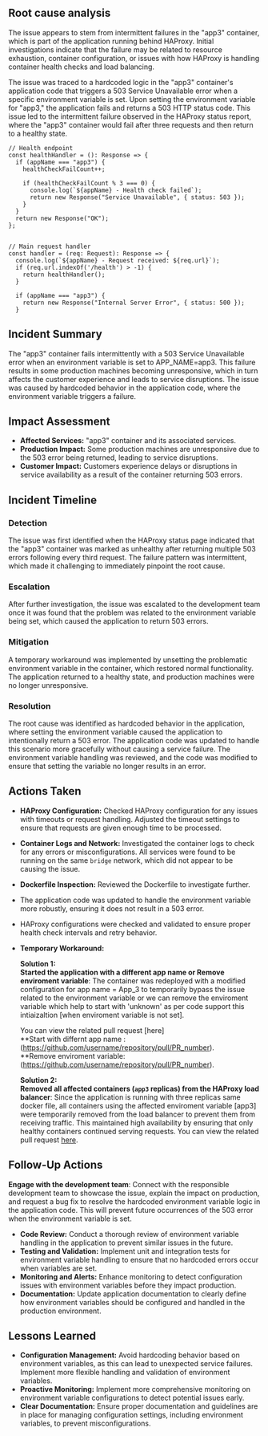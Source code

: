 ## Root cause analysis
The issue appears to stem from intermittent failures in the "app3" container, which is part of the application running behind HAProxy.
Initial investigations indicate that the failure may be related to resource exhaustion, container configuration, or issues with how HAProxy is handling container health checks and load balancing.

The issue was traced to a hardcoded logic in the "app3" container's application code that triggers a 503 Service Unavailable error when a specific environment variable is set. Upon setting the environment variable for "app3," the application fails and returns a 503 HTTP status code. This issue led to the intermittent failure observed in the HAProxy status report, where the "app3" container would fail after three requests and then return to a healthy state.
```
// Health endpoint
const healthHandler = (): Response => {
  if (appName === "app3") {   
    healthCheckFailCount++;

    if (healthCheckFailCount % 3 === 0) {
      console.log(`${appName} - Health check failed`);
      return new Response("Service Unavailable", { status: 503 });
    }
  }
  return new Response("OK");
};


// Main request handler
const handler = (req: Request): Response => {
  console.log(`${appName} - Request received: ${req.url}`);
  if (req.url.indexOf('/health') > -1) {
    return healthHandler();
  }

  if (appName === "app3") {
    return new Response("Internal Server Error", { status: 500 });
  }
```

## Incident Summary
 The "app3" container fails intermittently with a 503 Service Unavailable error when an environment variable is set to APP_NAME=app3. This failure results in some production machines becoming unresponsive, which in turn affects the customer experience and leads to service disruptions. The issue was caused by hardcoded behavior in the application code, where the environment variable triggers a failure.
 
## Impact Assessment
- **Affected Services:** "app3" container and its associated services.
- **Production Impact:** Some production machines are unresponsive due to the 503 error being returned, leading to service disruptions.
- **Customer Impact:** Customers experience delays or disruptions in service availability as a result of the container returning 503 errors.
  
## Incident Timeline

### Detection
The issue was first identified when the HAProxy status page indicated that the "app3" container was marked as unhealthy after returning multiple 503 errors following every third request. The failure pattern was intermittent, which made it challenging to immediately pinpoint the root cause.

### Escalation
After further investigation, the issue was escalated to the development  team once it was found that the problem was related to the environment variable being set, which caused the application to return 503 errors.

### Mitigation
A temporary workaround was implemented by unsetting the problematic environment variable in the container, which restored normal functionality. The application returned to a healthy state, and production machines were no longer unresponsive.

### Resolution
The root cause was identified as hardcoded behavior in the application, where setting the environment variable caused the application to intentionally return a 503 error. The application code was updated to handle this scenario more gracefully without causing a service failure. The environment variable handling was reviewed, and the code was modified to ensure that setting the variable no longer results in an error.
 
##  Actions Taken
- **HAProxy Configuration:** Checked HAProxy configuration for any issues with timeouts or request handling. Adjusted the timeout settings to ensure that requests are given enough time to be processed.
- **Container Logs and Network:** Investigated the container logs to check for any errors or misconfigurations. All services were found to be running on the same `bridge` network, which did not appear to be causing the issue.
- **Dockerfile Inspection:** Reviewed the Dockerfile to investigate further.
- The application code was updated to handle the environment variable more robustly, ensuring it does not result in a 503 error.
- HAProxy configurations were checked and validated to ensure proper health check intervals and retry behavior.
- **Temporary Workaround:**
  
     **Solution 1:** <br>
     **Started the application with a different app name or Remove enviroment variable**: The container was redeployed with a modified configuration for app name  = App_3 to temporarily bypass the issue related to the environment variable or we can remove the enviroment variable which help to start with  'unknown' as per code support this intiaizaltion [when enviroment variable is not set].
  
  You can view the related pull request [here] <br>
      **Start with differnt app name :  (https://github.com/username/repository/pull/PR_number). <br>
      **Remove enviroment variable: (https://github.com/username/repository/pull/PR_number).
  
     **Solution 2:** <br>
     **Removed all affected containers (`app3` replicas) from the HAProxy load balancer**: Since the application is running with three replicas same docker file, all containers using the affected enviroment variable [app3] were temporarily removed from the load balancer to prevent them from receiving traffic. This maintained high availability by ensuring that only healthy containers continued serving requests.
 You can view the related pull request [here](https://github.com/username/repository/pull/PR_number).
  
##  Follow-Up Actions
 **Engage with the development team**: Connect with the responsible development team to showcase the issue, explain the impact on production, and request a bug fix to resolve the hardcoded environment variable logic in the application code. This will prevent future occurrences of the 503 error when the environment variable is set.
- **Code Review:** Conduct a thorough review of environment variable handling in the application to prevent similar issues in the future.
- **Testing and Validation:** Implement unit and integration tests for environment variable handling to ensure that no hardcoded errors occur when variables are set.
- **Monitoring and Alerts:** Enhance monitoring to detect configuration issues with environment variables before they impact production.
- **Documentation:** Update application documentation to clearly define how environment variables should be configured and handled in the production environment.

## Lessons Learned
- **Configuration Management:** Avoid hardcoding behavior based on environment variables, as this can lead to unexpected service failures. Implement more flexible handling and validation of environment variables.
- **Proactive Monitoring:** Implement more comprehensive monitoring on environment variable configurations to detect potential issues early.
- **Clear Documentation:** Ensure proper documentation and guidelines are in place for managing configuration settings, including environment variables, to prevent misconfigurations.
